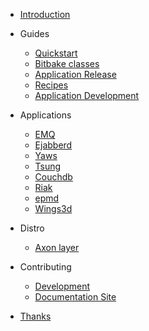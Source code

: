 <!-- docs/_sidebar.md -->

- [Introduction](README)
  
- Guides

  - [Quickstart](guides-quickstart)
  - [Bitbake classes](guides-bitbake-classes)
  - [Application Release](guides-my-application)
  - [Recipes](guides-a-tiny-recipe)
  - [Application Development](guides-development)

- Applications
  
  - [EMQ](guides-emqx)
  - [Ejabberd](guides-ejabberd)
  - [Yaws](guides-yaws)
  - [Tsung](guides-tsung)
  - [Couchdb](guides-couchdb)
  - [Riak](guides-riak)
  - [epmd](guides-epmd)
  - [Wings3d](guides-wings)
  
- Distro

  - [Axon layer](guides-axon-layer)

- Contributing

  - [Development](contributing-meta-erlang)
  - [Documentation Site](contributing-doc-site)

- [Thanks](thanks)
